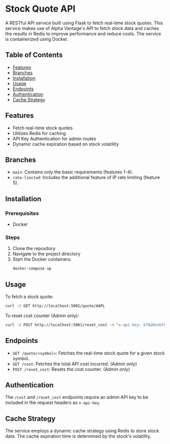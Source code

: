 # Stock Quote API

A RESTful API service built using Flask to fetch real-time stock quotes. This service makes use of Alpha Vantage's API to fetch stock data and caches the results in Redis to improve performance and reduce costs. The service is containerized using Docker.

## Table of Contents

- [Features](#features)
- [Branches](#branches)
- [Installation](#installation)
- [Usage](#usage)
- [Endpoints](#endpoints)
- [Authentication](#authentication)
- [Cache Strategy](#cache-strategy)

## Features

- Fetch real-time stock quotes
- Utilizes Redis for caching
- API Key Authentication for admin routes
- Dynamic cache expiration based on stock volatility

## Branches

- `main`: Contains only the basic requirements (features 1-4).
- `rate-limited`: Includes the additional feature of IP rate limiting (feature 5).

## Installation

### Prerequisites

- Docker

### Steps

1. Clone the repository
2. Navigate to the project directory
3. Start the Docker containers:
   ```bash
   docker-compose up
   ```

## Usage

To fetch a stock quote:

```bash
curl -X GET http://localhost:5001/quote/AAPL
```

To reset cost counter (Admin only):

```bash
curl -X POST http://localhost:5001/reset_cost -H "x-api-key: k78a0snbf8JHm"
```

## Endpoints

- `GET /quote/<symbol>`: Fetches the real-time stock quote for a given stock symbol.
- `GET /cost`: Fetches the total API cost incurred. (Admin only)
- `POST /reset_cost`: Resets the cost counter. (Admin only)

## Authentication

The `/cost` and `/reset_cost` endpoints require an admin API key to be included in the request headers as `x-api-key`.

## Cache Strategy

The service employs a dynamic cache strategy using Redis to store stock data. The cache expiration time is determined by the stock's volatility.
